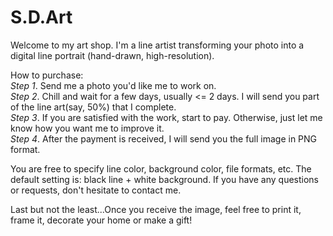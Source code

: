# S.D.Art
Welcome to my art shop. I'm a line artist transforming your photo into a digital line portrait (hand-drawn, high-resolution).

How to purchase:  
*Step 1*. Send me a photo you'd like me to work on.  
*Step 2*. Chill and wait for a few days, usually <= 2 days. I will send you part of the line art(say, 50%) that I complete.  
*Step 3*. If you are satisfied with the work, start to pay. Otherwise, just let me know how you want me to improve it.  
*Step 4*. After the payment is received, I will send you the full image in PNG format.

You are free to specify line color, background color, file formats, etc. The default setting is: black line + white background. If you have any questions or requests, don't hesitate to contact me.

Last but not the least...Once you receive the image, feel free to print it, frame it, decorate your home or make a gift!
